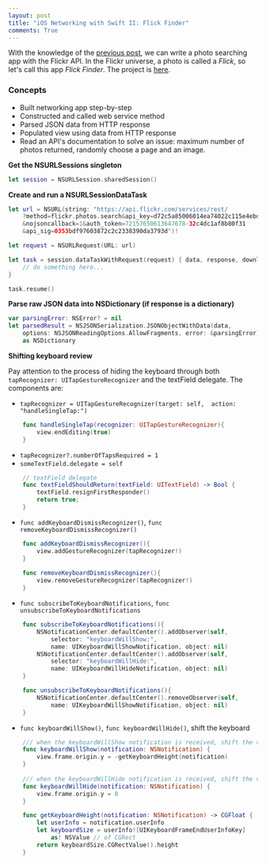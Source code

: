 ```yaml
---
layout: post
title: "iOS Networking with Swift II: Flick Finder"
comments: True
---
```


With the knowledge of the [previous post](http://loganyc1934.github.io/2015/11/01/iOSNetworking/),
we can write a photo searching app with the Flickr API. In the Flickr universe, a photo is called
a _Flick_, so let's call this app _Flick Finder_. The project is 
[here](https://github.com/loganyc1934/FlickFinder).

### Concepts

- Built networking app step-by-step
- Constructed and called web service method
- Parsed JSON data from HTTP response
- Populated view using data from HTTP response
- Read an API's documentation to solve an issue: maximum number of photos returned, randomly choose
a page and an image.

**Get the NSURLSessions singleton**

```swift
let session = NSURLSession.sharedSession()
```

**Create and run a NSURLSessionDataTask**

```swift
let url = NSURL(string: "https://api.flickr.com/services/rest/
    ?method=flickr.photos.search&api_key=d72c5a85006014ea74022c115e4ebd5b&text=test&format=json
    &nojsoncallback=1&auth_token=72157650613647678-32c4dc1af8b80f31
    &api_sig=0353bdf97603872c2c2338390da3793d")!

let request = NSURLRequest(URL: url)

let task = session.dataTaskWithRequest(request) { data, response, downloadError in
    // do something here...
}

task.resume()
```

**Parse raw JSON data into NSDictionary (if response is a dictionary)**

```swift
var parsingError: NSError? = nil
let parsedResult = NSJSONSerialization.JSONObjectWithData(data, 
    options: NSJSONReadingOptions.AllowFragments, error: &parsingError) 
    as NSDictionary
```

**Shifting keyboard review**

Pay attention to the process of hiding the keyboard through both `tapRecognizer: UITapGestureRecognizer`
and the textField delegate. The components are:

- `tapRecognizer = UITapGestureRecognizer(target: self, 
    action: "handleSingleTap:")`

```swift
    func handleSingleTap(recognizer: UITapGestureRecognizer){
        view.endEditing(true)
    }
```

- `tapRecognizer?.numberOfTapsRequired = 1`
- `someTextField.delegate = self`

```swift
    // textField delegate
    func textFieldShouldReturn(textField: UITextField) -> Bool {
        textField.resignFirstResponder()
        return true;
    }
```

- `func addKeyboardDismissRecognizer()`, `func removeKeyboardDismissRecognizer()`

```swift
    func addKeyboardDismissRecognizer(){
        view.addGestureRecognizer(tapRecognizer!)
    }
    
    func removeKeyboardDismissRecognizer(){
        view.removeGestureRecognizer(tapRecognizer!)
    }
```

- `func subscribeToKeyboardNotifications`, `func unsubscribeToKeyboardNotifications`

```swift
    func subscribeToKeyboardNotifications(){
        NSNotificationCenter.defaultCenter().addObserver(self, 
            selector: "keyboardWillShow:", 
            name: UIKeyboardWillShowNotification, object: nil)
        NSNotificationCenter.defaultCenter().addObserver(self, 
            selector: "keyboardWillHide:", 
            name: UIKeyboardWillHideNotification, object: nil)
    }

    func unsubscribeToKeyboardNotifications(){
        NSNotificationCenter.defaultCenter().removeObserver(self, 
            name: UIKeyboardWillShowNotification, object: nil)
    }
```

- `func keyboardWillShow()`, `func keyboardWillHide()`, shift the keyboard

```swift
    /// when the keyboardWillShow notification is received, shift the view's frame up
    func keyboardWillShow(notification: NSNotification) {
        view.frame.origin.y = -getKeyboardHeight(notification)
    }
    
    /// when the keyboardWillHide notification is received, shift the view's frame down
    func keyboardWillHide(notification: NSNotification) {
        view.frame.origin.y = 0
    }

    func getKeyboardHeight(notification: NSNotification) -> CGFloat {
        let userInfo = notification.userInfo
        let keyboardSize = userInfo![UIKeyboardFrameEndUserInfoKey] 
            as! NSValue // of CGRect
        return keyboardSize.CGRectValue().height
    }
```

